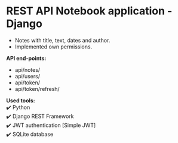 # REST API Notebook application - Django

- Notes with title, text, dates and author.
- Implemented own permissions.


__API end-points:__
- api/notes/
- api/users/
- api/token/
- api/token/refresh/


__Used tools:__    
:heavy_check_mark: Python     
:heavy_check_mark: Django REST Framework    
:heavy_check_mark: JWT authentication [Simple JWT]    
:heavy_check_mark: SQLite database    
